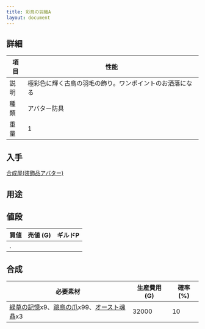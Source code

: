 ```yaml
---
title: 彩鳥の羽織A
layout: document
---
```

## 詳細

|項目|性能|
|---|---|
|説明|極彩色に輝く古鳥の羽毛の飾り。ワンポイントのお洒落になる|
|種類|アバター防具|
|重量|1|

## 入手

[合成屋(装飾品アバター)](合成屋(装飾品アバター))

## 用途

## 値段

|買値|売値 (G)|ギルドP|
|---|---|---|
|.|||

## 合成

|必要素材|生産費用 (G)|確率 (%)|
|---|---|---|
|[緑草の記憶](緑草の記憶)x9、[跳鳥の爪](跳鳥の爪)x99、[オースト魂晶](オースト魂晶)x3|32000|10|
